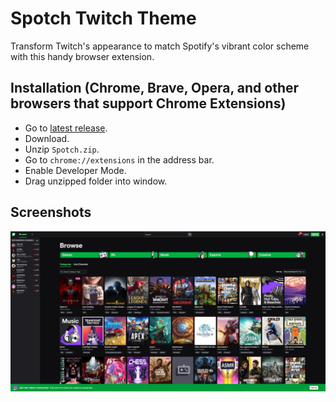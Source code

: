 # Spotch Twitch Theme
Transform Twitch's appearance to match Spotify's vibrant color scheme with this handy browser extension.
## Installation (Chrome, Brave, Opera, and other browsers that support Chrome Extensions)
- Go to [latest release](https://github.com/spotchbot/twitch-theme/releases/latest).
- Download.
- Unzip `Spotch.zip`.
- Go to `chrome://extensions` in the address bar.
- Enable Developer Mode.
- Drag unzipped folder into window.
## Screenshots
![Screenshot](./screenshot.jpg)